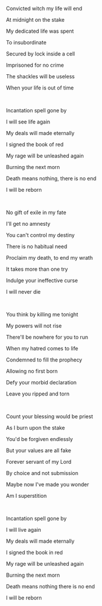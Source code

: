 Convicted witch my life will end

At midnight on the stake

My dedicated life was spent

To insubordinate

Secured by lock inside a cell

Imprisoned for no crime

The shackles will be useless

When your life is out of time

<br>

Incantation spell gone by

I will see life again

My deals will made eternally

I signed the book of red

My rage will be unleashed again

Burning the next morn

Death means nothing, there is no end

I will be reborn

<br>

No gift of exile in my fate

I'll get no amnesty

You can't control my destiny

There is no habitual need

Proclaim my death, to end my wrath

It takes more than one try

Indulge your ineffective curse

I will never die

<br>

You think by killing me tonight

My powers will not rise

There'll be nowhere for you to run

When my hatred comes to life

Condemned to fill the prophecy

Allowing no first born

Defy your morbid declaration

Leave you ripped and torn

<br>

Count your blessing would be priest

As I burn upon the stake

You'd be forgiven endlessly

But your values are all fake

Forever servant of my Lord

By choice and not submission

Maybe now I've made you wonder

Am I superstition

<br>

Incantation spell gone by

I will live again

My deals will made eternally

I signed the book in red

My rage will be unleashed again

Burning the next morn

Death means nothing there is no end

I will be reborn
